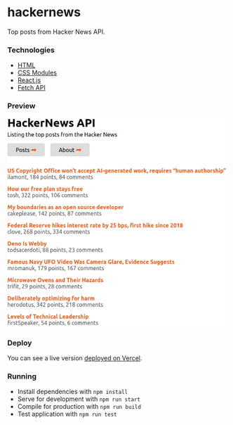 # hackernews

Top posts from Hacker News API.

### Technologies

- [HTML](https://developer.mozilla.org/pt-BR/docs/Web/HTML)
- [CSS Modules](https://github.com/css-modules/css-modules)
- [React.js](https://reactjs.org/)
- [Fetch API](https://developer.mozilla.org/pt-BR/docs/Web/API/Fetch_API)

### Preview

<img src="./public/preview.png" width="500"/>

### Deploy

You can see a live version [deployed on Vercel](https://hackernews-joziasmartini.vercel.app/).

### Running

- Install dependencies with `npm install`
- Serve for development with `npm run start`
- Compile for production with `npm run build`
- Test application with `npm run test`
